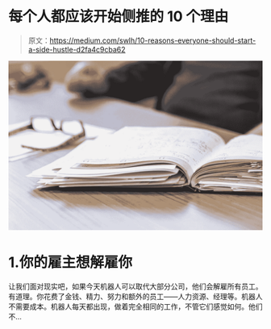 # 每个人都应该开始侧推的 10 个理由

> 原文：<https://medium.com/swlh/10-reasons-everyone-should-start-a-side-hustle-d2fa4c9cba62>

![](img/55be5119e758f8a2778af64c3119a98b.png)

# 1.你的雇主想解雇你

让我们面对现实吧，如果今天机器人可以取代大部分公司，他们会解雇所有员工。有道理。你花费了金钱、精力、努力和额外的员工——人力资源、经理等。机器人不需要成本。机器人每天都出现，做着完全相同的工作，不管它们感觉如何。他们不…
